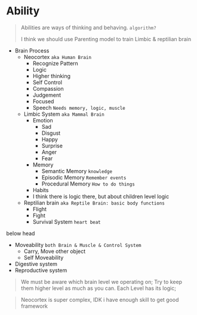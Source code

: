 # Ability
> Abilities are ways of thinking and behaving. `algorithm?`
> 
> I think we should use Parenting model to train Limbic & reptilian brain

- Brain Process
  - Neocortex `aka Human Brain`
    - Recognize Pattern
    - Logic
    - Higher thinking
    - Self Control
    - Compassion
    - Judgement
    - Focused
    - Speech `Needs memory, logic, muscle`
  - Limbic System `aka Mammal Brain`
    - Emotion
      - Sad
      - Disgust
      - Happy
      - Surprise
      - Anger
      - Fear
    - Memory
      - Semantic Memory `knowledge`
      - Episodic Memory `Remember events`
      - Procedural Memory `How to do things`
    - Habits
    - I think there is logic there, but about children level logic
  - Reptilian brain `aka Reptile Brain: basic body functions`
    - Flight
    - Fight
    - Survival System `heart beat`

below head
- Moveability `both Brain & Muscle & Control System`
  - Carry, Move other object
  - Self Moveability
- Digestive system
- Reproductive system

> We must be aware which brain level we operating on; Try to keep them higher level as much as you can. Each Level has its logic;

> Neocortex is super complex, IDK i have enough skill to get good framework